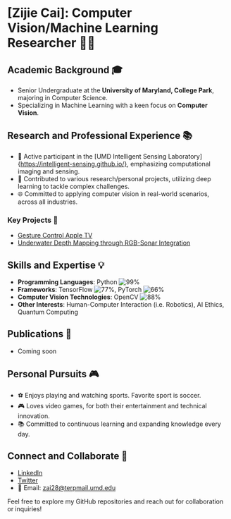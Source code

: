 # [Zijie Cai]: Computer Vision/Machine Learning Researcher 👨‍💻

## Academic Background 🎓
- Senior Undergraduate at the **University of Maryland, College Park**, majoring in Computer Science.
- Specializing in Machine Learning with a keen focus on **Computer Vision**.

## Research and Professional Experience 📚
- 🧪 Active participant in the [UMD Intelligent Sensing Laboratory]{https://intelligent-sensing.github.io/}, emphasizing computational imaging and sensing.
- 📝 Contributed to various research/personal projects, utilizing deep learning to tackle complex challenges.
- 🌐 Committed to applying computer vision in real-world scenarios, across all industries.

### Key Projects 🌟
- [Gesture Control Apple TV](https://github.com/zai28/ImageClassification)
- [Underwater Depth Mapping through RGB-Sonar Integration](https://github.com/zai28/ImageClassification)
  
## Skills and Expertise 💡
- **Programming Languages**: Python ![99%](https://progress-bar.dev/99)
- **Frameworks**: TensorFlow ![77%](https://progress-bar.dev/77), PyTorch ![66%](https://progress-bar.dev/66)
- **Computer Vision Technologies**: OpenCV ![88%](https://progress-bar.dev/88)
- **Other Interests**: Human-Computer Interaction (i.e. Robotics), AI Ethics, Quantum Computing

## Publications 📝
- Coming soon

## Personal Pursuits 🎮
- ⚽ Enjoys playing and watching sports. Favorite sport is soccer.
- 🎮 Loves video games, for both their entertainment and technical innovation.
- 📚 Committed to continuous learning and expanding knowledge every day.

## Connect and Collaborate 🤝
- [LinkedIn](https://www.linkedin.com/in/zai28/)
- [Twitter](https://twitter.com/zcai28)
- 📧 Email: zai28@terpmail.umd.edu

Feel free to explore my GitHub repositories and reach out for collaboration or inquiries! 
